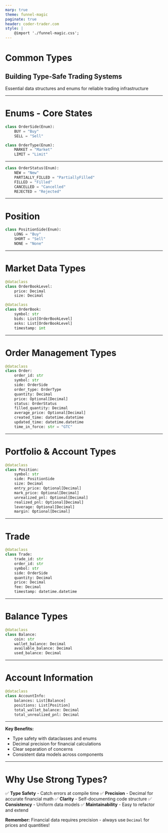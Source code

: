 ```yaml
---
marp: true
theme: funnel-magic
paginate: true
header: coder-trader.com
style: |
    @import './funnel-magic.css';
---
```


# Common Types

## Building Type-Safe Trading Systems

Essential data structures and enums for reliable trading infrastructure

---

# Enums - Core States

```python
class OrderSide(Enum):
    BUY = "Buy"
    SELL = "Sell"

class OrderType(Enum):
    MARKET = "Market"
    LIMIT = "Limit"
```
---

```python
class OrderStatus(Enum):
    NEW = "New"
    PARTIALLY_FILLED = "PartiallyFilled"
    FILLED = "Filled"
    CANCELLED = "Cancelled"
    REJECTED = "Rejected"
```

---

# Position

```python
class PositionSide(Enum):
    LONG = "Buy"
    SHORT = "Sell" 
    NONE = "None"
```

---

# Market Data Types
```python
@dataclass
class OrderBookLevel:
    price: Decimal
    size: Decimal

@dataclass
class OrderBook:
    symbol: str
    bids: List[OrderBookLevel]
    asks: List[OrderBookLevel]
    timestamp: int
```

---

# Order Management Types

```python
@dataclass
class Order:
    order_id: str
    symbol: str
    side: OrderSide
    order_type: OrderType
    quantity: Decimal
    price: Optional[Decimal]
    status: OrderStatus
    filled_quantity: Decimal
    average_price: Optional[Decimal]
    created_time: datetime.datetime
    updated_time: datetime.datetime
    time_in_force: str = "GTC"
```

---

# Portfolio & Account Types

```python
@dataclass
class Position:
    symbol: str
    side: PositionSide
    size: Decimal
    entry_price: Optional[Decimal]
    mark_price: Optional[Decimal]
    unrealized_pnl: Optional[Decimal]
    realized_pnl: Optional[Decimal]
    leverage: Optional[Decimal]
    margin: Optional[Decimal]
```

---

# Trade
```python
@dataclass
class Trade:
    trade_id: str
    order_id: str
    symbol: str
    side: OrderSide
    quantity: Decimal
    price: Decimal
    fee: Decimal
    timestamp: datetime.datetime
```

---

# Balance Types
```python
@dataclass
class Balance:
    coin: str
    wallet_balance: Decimal
    available_balance: Decimal
    used_balance: Decimal
```

---

# Account Information

```python
@dataclass
class AccountInfo:
    balances: List[Balance]
    positions: List[Position]
    total_wallet_balance: Decimal
    total_unrealized_pnl: Decimal
```

---

**Key Benefits:**
- Type safety with dataclasses and enums
- Decimal precision for financial calculations
- Clear separation of concerns
- Consistent data models across components

---

# Why Use Strong Types?

✅ **Type Safety** - Catch errors at compile time
✅ **Precision** - Decimal for accurate financial math
✅ **Clarity** - Self-documenting code structure
✅ **Consistency** - Uniform data models
✅ **Maintainability** - Easy to refactor and extend

**Remember:** Financial data requires precision - always use `Decimal` for prices and quantities!